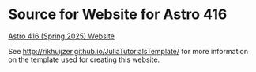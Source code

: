 # Source for Website for Astro 416

[Astro 416 (Spring 2025) Website](https://psuastro416.github.io/Spring2025/)


See <http://rikhuijzer.github.io/JuliaTutorialsTemplate/> for more information on the template used for creating this website.
